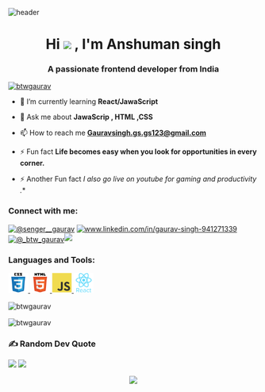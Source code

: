 ![header](https://capsule-render.vercel.app/api?type=waving&color=F8E2CF&height=180&section=header&text=welcome&fontSize=90&fontColor=E5D1BD&&fontAlignY=35&desc=To_My%20github%20profile&descSize=20&descAlign=70)

<h1 align="center">Hi <img src = "https://raw.githubusercontent.com/MartinHeinz/MartinHeinz/master/wave.gif" width = 30px> , I'm Anshuman singh</h1>
<h3 align="center">A passionate frontend developer from India</h3>

<p align="left"> <a href="https://github.com/ryo-ma/github-profile-trophy"><img src="https://github-profile-trophy.vercel.app/?username=btwgaurav" alt="btwgaurav" /></a> </p>

- 🌱 I’m currently learning **React/JawaScript**

- 💬 Ask me about **JawaScrip , HTML ,CSS**

- 📫 How to reach me **Gauravsingh.gs.gs123@gmail.com**

- ⚡ Fun fact **Life becomes easy when you look for opportunities in every corner.**

- ⚡ Another Fun fact *I also go live on youtube for gaming and productivity .**

<h3 align="left">Connect with me:</h3>
<p align="left">
<a href="https://twitter.com/@btw__Gaurav" target="blank"><img align="center" src="https://raw.githubusercontent.com/rahuldkjain/github-profile-readme-generator/master/src/images/icons/Social/twitter.svg" alt="@senger__gaurav" height="30" width="40" /></a>
<a href="https://linkedin.com/in/www.linkedin.com/in/gaurav-singh-941271339" target="blank"><img align="center" src="https://raw.githubusercontent.com/rahuldkjain/github-profile-readme-generator/master/src/images/icons/Social/linked-in-alt.svg" alt="www.linkedin.com/in/gaurav-singh-941271339" height="30" width="40" /></a>
<a href="https://instagram.com/_btw_gaurav" target="blank"><img align="center" src="https://raw.githubusercontent.com/rahuldkjain/github-profile-readme-generator/master/src/images/icons/Social/instagram.svg" alt="@_btw_gaurav" height="30" width="40" /></a><img src='https://raw.githubusercontent.com/ShahriarShafin/ShahriarShafin/main/Assets/handshake.gif' width="100px">
</p>

<h3 align="left">Languages and Tools:</h3>
<p align="left"> <a href="https://www.w3schools.com/css/" target="_blank" rel="noreferrer"> <img src="https://raw.githubusercontent.com/devicons/devicon/master/icons/css3/css3-original-wordmark.svg" alt="css3" width="40" height="40"/> </a> <a href="https://www.w3.org/html/" target="_blank" rel="noreferrer"> <img src="https://raw.githubusercontent.com/devicons/devicon/master/icons/html5/html5-original-wordmark.svg" alt="html5" width="40" height="40"/> </a> <a href="https://developer.mozilla.org/en-US/docs/Web/JavaScript" target="_blank" rel="noreferrer"> <img src="https://raw.githubusercontent.com/devicons/devicon/master/icons/javascript/javascript-original.svg" alt="javascript" width="40" height="40"/> </a> <a href="https://reactjs.org/" target="_blank" rel="noreferrer"> <img src="https://raw.githubusercontent.com/devicons/devicon/master/icons/react/react-original-wordmark.svg" alt="react" width="40" height="40"/> </a> </p>

<p><img align="center" src="https://github-readme-stats.vercel.app/api/top-langs?username=btwgaurav&show_icons=true&locale=en&layout=compact" alt="btwgaurav" /></p>


<p><img align="center" src="https://github-readme-streak-stats.herokuapp.com/?user=btwgaurav&" alt="btwgaurav" /></p>

### ✍️ Random Dev Quote
![](https://quotes-github-readme.vercel.app/api?type=horizontal&theme=radical)
<img src = "https://media0.giphy.com/media/KDDpcKigbfFpnejZs6/giphy.gif?cid=ecf05e47oy6f4zjs8g1qoiystc56cu7r9tb8a1fe76e05oty&rid=giphy.gif" width = 140px> </h2>

<p align="center">
  <img src="https://capsule-render.vercel.app/api?type=waving&color=gradient&height=85&section=footer"/>
</p>

